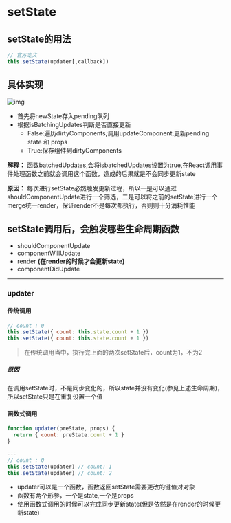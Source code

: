 # setState

## setState的用法

```js
// 官方定义
this.setState(updater[,callback])
```

## 具体实现

![img](https://pic3.zhimg.com/80/4fd1a155faedff00910dfabe5de143fc_hd.jpg)

- 首先将newState存入pending队列
- 根据isBatchingUpdates判断是否直接更新
  - False:遍历dirtyComponents,调用updateComponent,更新pending state 和 props
  - True:保存组件到dirtyComponents

**解释：** 函数batchedUpdates,会将isbatchedUpdates设置为true,在React调用事件处理函数之前就会调用这个函数，造成的后果就是不会同步更新state

**原因：** 每次进行setState必然触发更新过程，所以一是可以通过shouldComponentUpdate进行一个筛选，二是可以将之前的setState进行一个merge统一render，保证render不是每次都执行，否则则十分消耗性能

## setState调用后，会触发哪些生命周期函数

- shouldComponentUpdate
- componentWillUpdate
- render **(在render的时候才会更新state)**
- componentDidUpdate

---

### updater

#### 传统调用

```js
// count : 0
this.setState({ count: this.state.count + 1 })
this.setState({ count: this.state.count + 1 })
```

> 在传统调用当中，执行完上面的两次setState后，count为1，不为2

##### 原因

在调用setState时，不是同步变化的，所以state并没有变化(参见上述生命周期)，所以setState只是在重复设置一个值

#### 函数式调用

```js
function updater(preState, props) {
  return { count: preState.count + 1 }
}

---
// count : 0
this.setState(updater) // count: 1
this.setState(updater) // count: 2

```

- updater可以是一个函数，函数返回setState需要更改的键值对对象
- 函数有两个形参，一个是state,一个是props
- 使用函数式调用的时候可以完成同步更新state(但是依然是在render的时候更新state)
